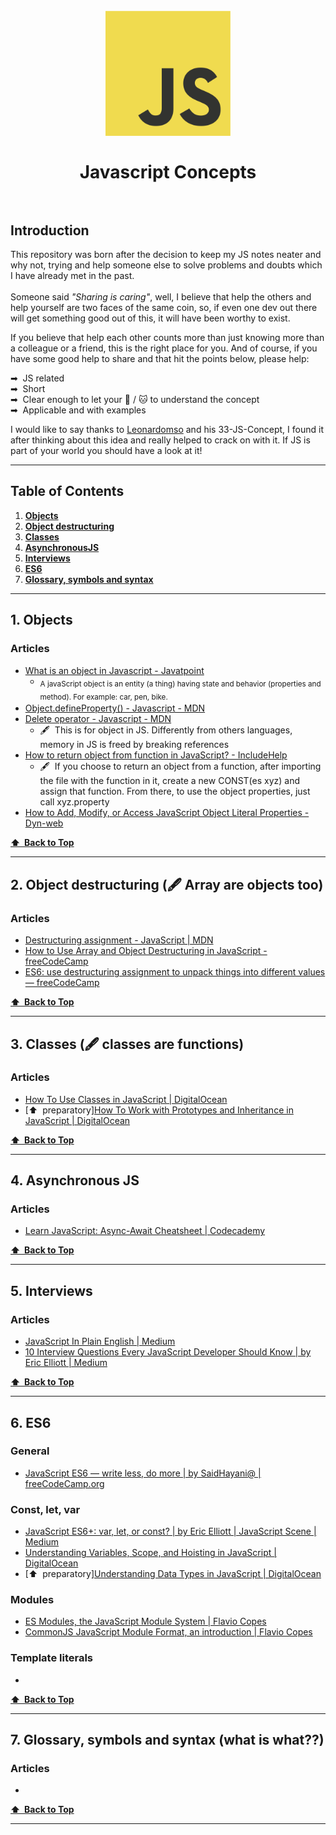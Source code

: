 <h1 align="center">
<br>
  <img src="/img/JavaScript-logo.png" alt="JS Concepts" width=200"></a>
  <br>
    <br>
  Javascript Concepts
  <br><br>
</h1>


## Introduction

This repository was born after the decision to keep my JS notes neater and why not, trying and help someone else to solve problems and doubts which I have already met in the past.<br><br>Someone said <i>"Sharing is caring"</i>, well, I believe that help the others and help yourself are two faces of the same coin, so, if even one dev out there will get something good out of this, it will have been worthy to exist.

If you believe that help each other counts more than just knowing more than a colleague or a friend, this is the right place for you. 
And of course, if you have some good help to share and that hit the points below, please help:

➡&nbsp; JS related<br>
➡&nbsp; Short<br>
➡&nbsp; Clear enough to let your 🐶 / 🐱 to understand the concept<br>
➡&nbsp; Applicable and with examples<br>


I would like to say thanks to <a href="https://github.com/leonardomso/33">Leonardomso</a> and his 33-JS-Concept, I found it after thinking about this idea and really helped to crack on with it. If JS is part of your world you should have a look at it!<br>

---

## Table of Contents

1. **[Objects](#1-objects)**
2. **[Object destructuring](#2-object-destructuring--array-are-objects-too)**
3. **[Classes](#3-classes--classes-are-functions)**
4. **[AsynchronousJS](#4-Asynchronous-JS)**
5. **[Interviews](#5-interviews)**
6. **[ES6](#6-ES6)**
7. **[Glossary, symbols and syntax](#7-glossary-symbols-and-syntax-what-is-what)**

---

## 1. Objects

### Articles



 * [What is an object in Javascript - Javatpoint](https://www.javatpoint.com/javascript-objects)
      * <sub>A javaScript object is an entity (a thing) having state and behavior (properties and method). For example: car, pen, bike.<sub>
 * [Object.defineProperty() - Javascript - MDN](https://developer.mozilla.org/en-US/docs/Web/JavaScript/Reference/Global_Objects/Object/defineProperty)
 * [Delete operator - Javascript - MDN](https://developer.mozilla.org/en-US/docs/Web/JavaScript/Reference/Operators/delete)
      * 🖋&nbsp;  This is for object in JS. Differently from others languages, memory in JS is freed by breaking references
 * [How to return object from function in JavaScript? - IncludeHelp](https://www.includehelp.com/code-snippets/return-object-from-function-in-javascript.aspx)
      * 🖋&nbsp;  If you choose to return an object from a function, after importing the file with the function in it, create a new CONST(es xyz) and assign that function. From there, to use the object properties, just call xyz.property
 * [How to Add, Modify, or Access JavaScript Object Literal Properties - Dyn-web](https://www.dyn-web.com/tutorials/object-literal/properties.php)


**[⬆&nbsp; Back to Top](#table-of-contents)**

---

## 2. Object destructuring (🖋 Array are objects too)

### Articles

 * [Destructuring assignment - JavaScript | MDN](https://developer.mozilla.org/en-US/docs/Web/JavaScript/Reference/Operators/Destructuring_assignment)
 * [How to Use Array and Object Destructuring in JavaScript - freeCodeCamp](https://www.freecodecamp.org/news/array-and-object-destructuring-in-javascript/)
 * [ES6: use destructuring assignment to unpack things into different values — freeCodeCamp](https://forum.freecodecamp.org/t/es6-use-destructuring-assignment-to-assign-variables-from-objects-help/223672)


**[⬆&nbsp; Back to Top](#table-of-contents)**

---

## 3. Classes (🖋 classes are functions)

### Articles

 * [How To Use Classes in JavaScript | DigitalOcean](https://www.digitalocean.com/community/tutorials/understanding-classes-in-javascript)
 * [⬆&nbsp; preparatory][How To Work with Prototypes and Inheritance in JavaScript | DigitalOcean](https://www.digitalocean.com/community/tutorials/understanding-prototypes-and-inheritance-in-javascript)
 

**[⬆&nbsp; Back to Top](#table-of-contents)**

---

## 4. Asynchronous JS

### Articles

 * [Learn JavaScript: Async-Await Cheatsheet | Codecademy](https://www.codecademy.com/learn/introduction-to-javascript/modules/asynch-js/cheatsheet)
 

**[⬆&nbsp; Back to Top](#table-of-contents)**

---

## 5. Interviews

### Articles

 * [JavaScript In Plain English | Medium](https://medium.com/javascript-in-plain-english/a-javascript-cheatsheet-you-need-in-2020-d81b3dd89e09)
 * [10 Interview Questions Every JavaScript Developer Should Know | by Eric Elliott | Medium](https://medium.com/javascript-scene/10-interview-questions-every-javascript-developer-should-know-6fa6bdf5ad95)
 

**[⬆&nbsp; Back to Top](#table-of-contents)**

---
## 6. ES6
### General

* [JavaScript ES6 — write less, do more | by SaidHayani@ | freeCodeCamp.org](https://medium.com/free-code-camp/write-less-do-more-with-javascript-es6-5fd4a8e50ee2)

### Const, let, var

 * [JavaScript ES6+: var, let, or const? | by Eric Elliott | JavaScript Scene | Medium](https://medium.com/javascript-scene/javascript-es6-var-let-or-const-ba58b8dcde75)
 * [Understanding Variables, Scope, and Hoisting in JavaScript | DigitalOcean](https://www.digitalocean.com/community/tutorials/understanding-variables-scope-hoisting-in-javascript#difference-between-var,-let,-and-const)
 * [⬆&nbsp; preparatory][Understanding Data Types in JavaScript | DigitalOcean](https://www.digitalocean.com/community/tutorials/understanding-data-types-in-javascript)

### Modules

 * [ES Modules, the JavaScript Module System | Flavio Copes](https://flaviocopes.com/es-modules/)
 * [CommonJS JavaScript Module Format, an introduction | Flavio Copes](https://flaviocopes.com/commonjs/)
 
 ### Template literals

 * 
 

**[⬆&nbsp; Back to Top](#table-of-contents)**

---

## 7. Glossary, symbols and syntax (what is what??)

### Articles

 *  
 

**[⬆&nbsp; Back to Top](#table-of-contents)**

---


